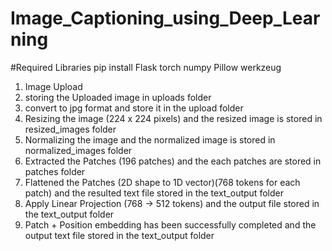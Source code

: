 # Image_Captioning_using_Deep_Learning


#Required Libraries
pip install Flask torch numpy Pillow werkzeug


1. Image Upload
2. storing the Uploaded image in uploads folder
3. convert to jpg format and store it in the upload folder
4. Resizing the image (224 x 224 pixels) and the resized image is stored in resized_images folder
5. Normalizing the image and the normalized image is stored in normalized_images folder
6. Extracted the Patches (196 patches) and the each patches are stored in patches folder
7. Flattened the Patches (2D shape to 1D vector)(768 tokens for each patch) and the resulted text file stored in the text_output folder
8. Apply Linear Projection (768 -> 512 tokens) and the output file stored in the text_output folder
9. Patch + Position embedding has been successfully completed and the output text file stored in the text_output folder